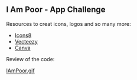 ## I Am Poor - App Challenge

Resources to creat icons, logos and so many more:

* [Icons8](https://icons8.com/)
* [Vecteezy](https://www.vecteezy.com/)
* [Canva](https://www.canva.com/)

Review of the code:

[IAmPoor.gif](IAmPoor.gif)
